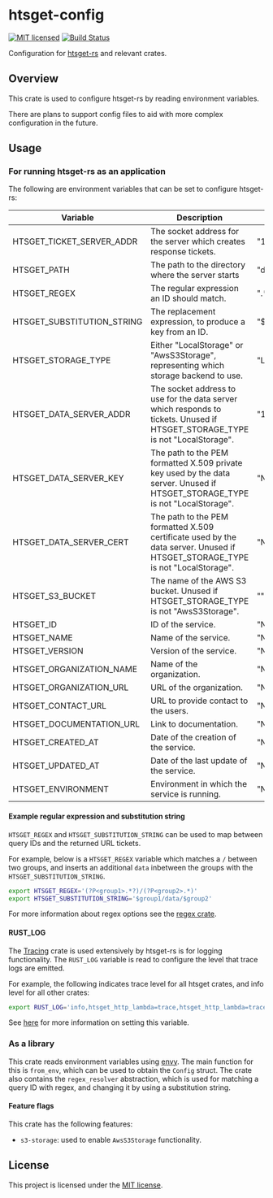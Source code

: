 # htsget-config

[![MIT licensed][mit-badge]][mit-url]
[![Build Status][actions-badge]][actions-url]

[mit-badge]: https://img.shields.io/badge/license-MIT-blue.svg
[mit-url]: https://github.com/umccr/htsget-rs/blob/main/LICENSE
[actions-badge]: https://github.com/umccr/htsget-rs/actions/workflows/action.yml/badge.svg
[actions-url]: https://github.com/umccr/htsget-rs/actions?query=workflow%3Atests+branch%3Amain

Configuration for [htsget-rs] and relevant crates.

[htsget-rs]: https://github.com/umccr/htsget-rs

## Overview

This crate is used to configure htsget-rs by reading environment variables.

There are plans to support config files to aid with more complex configuration in the future.

## Usage

### For running htsget-rs as an application

The following are environment variables that can be set to configure htsget-rs:

| Variable                   | Description                                                                                                                   | Default          |
|----------------------------|-------------------------------------------------------------------------------------------------------------------------------|------------------|
| HTSGET_TICKET_SERVER_ADDR  | The socket address for the server which creates response tickets.                                                             | "127.0.0.1:8080" |
| HTSGET_PATH                | The path to the directory where the server starts                                                                             | "data"           | 
| HTSGET_REGEX               | The regular expression an ID should match.                                                                                    | ".*"             |
| HTSGET_SUBSTITUTION_STRING | The replacement expression, to produce a key from an ID.                                                                      | "$0"             |
| HTSGET_STORAGE_TYPE        | Either "LocalStorage" or "AwsS3Storage", representing which storage backend to use.                                           | "LocalStorage"   |
| HTSGET_DATA_SERVER_ADDR    | The socket address to use for the data server which responds to tickets. Unused if HTSGET_STORAGE_TYPE is not "LocalStorage". | "127.0.0.1:8081" |
| HTSGET_DATA_SERVER_KEY     | The path to the PEM formatted X.509 private key used by the data server. Unused if HTSGET_STORAGE_TYPE is not "LocalStorage". | "None"           |
| HTSGET_DATA_SERVER_CERT    | The path to the PEM formatted X.509 certificate used by the data server. Unused if HTSGET_STORAGE_TYPE is not "LocalStorage". | "None"           |
| HTSGET_S3_BUCKET           | The name of the AWS S3 bucket. Unused if HTSGET_STORAGE_TYPE is not "AwsS3Storage".                                           | ""               |
| HTSGET_ID                  | ID of the service.                                                                                                            | "None"           |
| HTSGET_NAME                | Name of the service.                                                                                                          | "None"           |
| HTSGET_VERSION             | Version of the service.                                                                                                       | "None"           |
| HTSGET_ORGANIZATION_NAME   | Name of the organization.                                                                                                     | "None"           |
| HTSGET_ORGANIZATION_URL    | URL of the organization.                                                                                                      | "None"           |
| HTSGET_CONTACT_URL         | URL to provide contact to the users.                                                                                          | "None"           |
| HTSGET_DOCUMENTATION_URL   | Link to documentation.                                                                                                        | "None"           |
| HTSGET_CREATED_AT          | Date of the creation of the service.                                                                                          | "None"           |
| HTSGET_UPDATED_AT          | Date of the last update of the service.                                                                                       | "None"           |
| HTSGET_ENVIRONMENT         | Environment in which the service is running.                                                                                  | "None"           |

#### Example regular expression and substitution string

`HTSGET_REGEX` and `HTSGET_SUBSTITUTION_STRING` can be used to map between query IDs and 
the returned URL tickets.

For example, below is a `HTSGET_REGEX` variable which matches a `/` between two groups, and inserts an additional `data`
inbetween the groups with the `HTSGET_SUBSTITUTION_STRING`.

```sh
export HTSGET_REGEX='(?P<group1>.*?)/(?P<group2>.*)' 
export HTSGET_SUBSTITUTION_STRING='$group1/data/$group2'
```

For more information about regex options see the [regex crate](https://docs.rs/regex/).

#### RUST_LOG

The [Tracing][tracing] crate is used extensively by htsget-rs is for logging functionality. The `RUST_LOG` variable is
read to configure the level that trace logs are emitted.

For example, the following indicates trace level for all htsget crates, and info level for all other crates:

```sh
export RUST_LOG='info,htsget_http_lambda=trace,htsget_http_lambda=trace,htsget_config=trace,htsget_http_core=trace,htsget_search=trace,htsget_test_utils=trace'
```

See [here][rust-log] for more information on setting this variable.

[tracing]: https://github.com/tokio-rs/tracing
[rust-log]: https://rust-lang-nursery.github.io/rust-cookbook/development_tools/debugging/config_log.html

### As a library

This crate reads environment variables using [envy]. The main function for this is `from_env`, which can be used to 
obtain the `Config` struct. The crate also contains the `regex_resolver` abstraction, which is used for matching a query ID with
regex, and changing it by using a substitution string.

[envy]: https://github.com/softprops/envy

#### Feature flags

This crate has the following features:
* `s3-storage`: used to enable `AwsS3Storage` functionality.

## License

This project is licensed under the [MIT license][license].

[license]: LICENSE